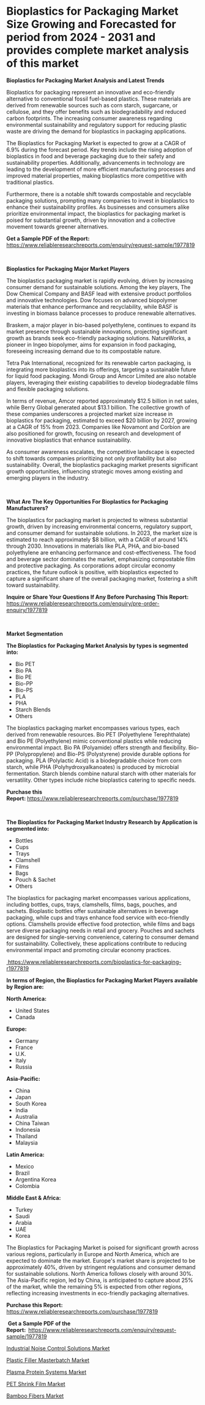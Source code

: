 <p><h1>Bioplastics for Packaging Market Size Growing and Forecasted for period from 2024 - 2031 and provides complete market analysis of this market</h1></p><p><strong>Bioplastics for Packaging Market Analysis and Latest Trends</strong></p>
<p><p>Bioplastics for packaging represent an innovative and eco-friendly alternative to conventional fossil fuel-based plastics. These materials are derived from renewable sources such as corn starch, sugarcane, or cellulose, and they offer benefits such as biodegradability and reduced carbon footprints. The increasing consumer awareness regarding environmental sustainability and regulatory support for reducing plastic waste are driving the demand for bioplastics in packaging applications.</p><p>The Bioplastics for Packaging Market is expected to grow at a CAGR of 6.9% during the forecast period. Key trends include the rising adoption of bioplastics in food and beverage packaging due to their safety and sustainability properties. Additionally, advancements in technology are leading to the development of more efficient manufacturing processes and improved material properties, making bioplastics more competitive with traditional plastics.</p><p>Furthermore, there is a notable shift towards compostable and recyclable packaging solutions, prompting many companies to invest in bioplastics to enhance their sustainability profiles. As businesses and consumers alike prioritize environmental impact, the bioplastics for packaging market is poised for substantial growth, driven by innovation and a collective movement towards greener alternatives.</p></p>
<p><strong>Get a Sample PDF of the Report:&nbsp;</strong> <a href="https://www.reliableresearchreports.com/enquiry/request-sample/1977819?utm_campaign=8&utm_medium=2&utm_source=Github&utm_content=ia&utm_term=14112024&utm_id=bioplastics-for-packaging">https://www.reliableresearchreports.com/enquiry/request-sample/1977819</a></p>
<p>&nbsp;</p>
<p><strong>Bioplastics for Packaging Major Market Players</strong></p>
<p><p>The bioplastics packaging market is rapidly evolving, driven by increasing consumer demand for sustainable solutions. Among the key players, The Dow Chemical Company and BASF lead with extensive product portfolios and innovative technologies. Dow focuses on advanced biopolymer materials that enhance performance and recyclability, while BASF is investing in biomass balance processes to produce renewable alternatives.</p><p>Braskem, a major player in bio-based polyethylene, continues to expand its market presence through sustainable innovations, projecting significant growth as brands seek eco-friendly packaging solutions. NatureWorks, a pioneer in Ingeo biopolymer, aims for expansion in food packaging, foreseeing increasing demand due to its compostable nature.</p><p>Tetra Pak International, recognized for its renewable carton packaging, is integrating more bioplastics into its offerings, targeting a sustainable future for liquid food packaging. Mondi Group and Amcor Limited are also notable players, leveraging their existing capabilities to develop biodegradable films and flexible packaging solutions.</p><p>In terms of revenue, Amcor reported approximately $12.5 billion in net sales, while Berry Global generated about $13.1 billion. The collective growth of these companies underscores a projected market size increase in bioplastics for packaging, estimated to exceed $20 billion by 2027, growing at a CAGR of 15% from 2023. Companies like Novamont and Corbion are also positioned for growth, focusing on research and development of innovative bioplastics that enhance sustainability.</p><p>As consumer awareness escalates, the competitive landscape is expected to shift towards companies prioritizing not only profitability but also sustainability. Overall, the bioplastics packaging market presents significant growth opportunities, influencing strategic moves among existing and emerging players in the industry.</p></p>
<p>&nbsp;</p>
<p><strong>What Are The Key Opportunities For Bioplastics for Packaging Manufacturers?</strong></p>
<p><p>The bioplastics for packaging market is projected to witness substantial growth, driven by increasing environmental concerns, regulatory support, and consumer demand for sustainable solutions. In 2023, the market size is estimated to reach approximately $8 billion, with a CAGR of around 14% through 2030. Innovations in materials like PLA, PHA, and bio-based polyethylene are enhancing performance and cost-effectiveness. The food and beverage sector dominates the market, emphasizing compostable film and protective packaging. As corporations adopt circular economy practices, the future outlook is positive, with bioplastics expected to capture a significant share of the overall packaging market, fostering a shift toward sustainability.</p></p>
<p><strong>Inquire or Share Your Questions If Any Before Purchasing This Report:</strong> <a href="https://www.reliableresearchreports.com/enquiry/pre-order-enquiry/1977819?utm_campaign=8&utm_medium=2&utm_source=Github&utm_content=ia&utm_term=14112024&utm_id=bioplastics-for-packaging">https://www.reliableresearchreports.com/enquiry/pre-order-enquiry/1977819</a></p>
<p>&nbsp;</p>
<p><strong>Market Segmentation</strong></p>
<p><strong>The Bioplastics for Packaging Market Analysis by types is segmented into:</strong></p>
<p><ul><li>Bio PET</li><li>Bio PA</li><li>Bio PE</li><li>Bio-PP</li><li>Bio-PS</li><li>PLA</li><li>PHA</li><li>Starch Blends</li><li>Others</li></ul></p>
<p><p>The bioplastics packaging market encompasses various types, each derived from renewable resources. Bio PET (Polyethylene Terephthalate) and Bio PE (Polyethylene) mimic conventional plastics while reducing environmental impact. Bio PA (Polyamide) offers strength and flexibility. Bio-PP (Polypropylene) and Bio-PS (Polystyrene) provide durable options for packaging. PLA (Polylactic Acid) is a biodegradable choice from corn starch, while PHA (Polyhydroxyalkanoates) is produced by microbial fermentation. Starch blends combine natural starch with other materials for versatility. Other types include niche bioplastics catering to specific needs.</p></p>
<p><strong>Purchase this Report:&nbsp;</strong><a href="https://www.reliableresearchreports.com/purchase/1977819?utm_campaign=8&utm_medium=2&utm_source=Github&utm_content=ia&utm_term=14112024&utm_id=bioplastics-for-packaging">https://www.reliableresearchreports.com/purchase/1977819</a></p>
<p>&nbsp;</p>
<p><strong>The Bioplastics for Packaging Market Industry Research by Application is segmented into:</strong></p>
<p><ul><li>Bottles</li><li>Cups</li><li>Trays</li><li>Clamshell</li><li>Films</li><li>Bags</li><li>Pouch & Sachet</li><li>Others</li></ul></p>
<p><p>The bioplastics for packaging market encompasses various applications, including bottles, cups, trays, clamshells, films, bags, pouches, and sachets. Bioplastic bottles offer sustainable alternatives in beverage packaging, while cups and trays enhance food service with eco-friendly options. Clamshells provide effective food protection, while films and bags serve diverse packaging needs in retail and grocery. Pouches and sachets are designed for single-serving convenience, catering to consumer demand for sustainability. Collectively, these applications contribute to reducing environmental impact and promoting circular economy practices.</p></p>
<p><a href="https://www.reliableresearchreports.com/bioplastics-for-packaging-r1977819?utm_campaign=8&utm_medium=2&utm_source=Github&utm_content=ia&utm_term=14112024&utm_id=bioplastics-for-packaging">&nbsp;https://www.reliableresearchreports.com/bioplastics-for-packaging-r1977819</a></p>
<p><strong>In terms of Region, the Bioplastics for Packaging Market Players available by Region are:</strong></p>
<p>
    <p> <strong> North America: </strong>
        <ul>
            <li>United States</li>
            <li>Canada</li>
        </ul>
        </p> 
    <p> <strong> Europe: </strong>
        <ul>
            <li>Germany</li>
            <li>France</li>
            <li>U.K.</li>
            <li>Italy</li>
            <li>Russia</li>
        </ul>
        </p> 
    <p> <strong> Asia-Pacific: </strong>
        <ul>
            <li>China</li>
            <li>Japan</li>
            <li>South Korea</li>
            <li>India</li>
            <li>Australia</li>
            <li>China Taiwan</li>
            <li>Indonesia</li>
            <li>Thailand</li>
            <li>Malaysia</li>
        </ul>
        </p> 
    <p> <strong> Latin America: </strong>
        <ul>
            <li>Mexico</li>
            <li>Brazil</li>
            <li>Argentina Korea</li>
            <li>Colombia</li>
        </ul>
        </p> 
    <p> <strong> Middle East & Africa: </strong>
        <ul>
            <li>Turkey</li>
            <li>Saudi</li>
            <li>Arabia</li>
            <li>UAE</li>
            <li>Korea</li>
        </ul>
    </p>
    </p>
<p><p>The Bioplastics for Packaging Market is poised for significant growth across various regions, particularly in Europe and North America, which are expected to dominate the market. Europe's market share is projected to be approximately 40%, driven by stringent regulations and consumer demand for sustainable solutions. North America follows closely with around 30%. The Asia-Pacific region, led by China, is anticipated to capture about 25% of the market, while the remaining 5% is expected from other regions, reflecting increasing investments in eco-friendly packaging alternatives.</p></p>
<p><strong>Purchase this Report: </strong><a href="https://www.reliableresearchreports.com/purchase/1977819?utm_campaign=8&utm_medium=2&utm_source=Github&utm_content=ia&utm_term=14112024&utm_id=bioplastics-for-packaging">https://www.reliableresearchreports.com/purchase/1977819</a></p>
<p>&nbsp;<strong>Get a Sample PDF of the Report:&nbsp;&nbsp;</strong><a href="https://www.reliableresearchreports.com/enquiry/request-sample/1977819?utm_campaign=8&utm_medium=2&utm_source=Github&utm_content=ia&utm_term=14112024&utm_id=bioplastics-for-packaging">https://www.reliableresearchreports.com/enquiry/request-sample/1977819</a></p>
<p><strong></strong></p>
<p><p><a href="https://issuu.com/reportprime-2/docs/industrial-noise-control-solutions-_e9aa204a4d4a29?utm_campaign=8&utm_medium=2&utm_source=Github&utm_content=ia&utm_term=14112024&utm_id=bioplastics-for-packaging">Industrial Noise Control Solutions Market</a></p><p><a href="https://www.linkedin.com/pulse/navigating-global-plastic-filler-masterbatch-market-6eejc?utm_campaign=8&utm_medium=2&utm_source=Github&utm_content=ia&utm_term=14112024&utm_id=bioplastics-for-packaging">Plastic Filler Masterbatch Market</a></p><p><a href="https://issuu.com/reportprime-2/docs/plasma-protein-systems-market-size-_4e95fbe044cc14?utm_campaign=8&utm_medium=2&utm_source=Github&utm_content=ia&utm_term=14112024&utm_id=bioplastics-for-packaging">Plasma Protein Systems Market</a></p><p><a href="https://github.com/PeterParrish5/Market-Research-Report-List-7/blob/main/pet-shrink-film-market.md?utm_campaign=8&utm_medium=2&utm_source=Github&utm_content=ia&utm_term=14112024&utm_id=bioplastics-for-packaging">PET Shrink Film Market</a></p><p><a href="https://github.com/AfsanaMia652/Market-Research-Report-List-1/blob/main/bamboo-fibers-market.md?utm_campaign=8&utm_medium=2&utm_source=Github&utm_content=ia&utm_term=14112024&utm_id=bioplastics-for-packaging">Bamboo Fibers Market</a></p></p>